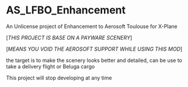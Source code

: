 # AS_LFBO_Enhancement

An Unlicense project of Enhancement to Aerosoft Toulouse for X-Plane

[*THIS PROJECT IS BASE ON A PAYWARE SCENERY*]

[*MEANS YOU VOID THE AEROSOFT SUPPORT WHILE USING THIS MOD*]

the target is to make the scenery looks better and detailed, can be use to take a delivery flight or Beluga cargo

This project will stop developing at any time

